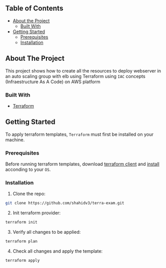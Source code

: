 

<!-- TABLE OF CONTENTS -->
## Table of Contents

* [About the Project](#about-the-project)
  * [Built With](#built-with)
* [Getting Started](#getting-started)
  * [Prerequisites](#prerequisites)
  * [Installation](#installation)

<!-- ABOUT THE PROJECT -->
## About The Project

This project shows how to create all the resources to deploy webserver in an auto scaling group with elb using Terraform using `IAC` concepts (Infraestructure As A Code) on AWS platform 

<!-- TECHNOLOGIES -->
### Built With
* [Terraform](https://www.terraform.io)

<!-- GETTING STARTED -->
## Getting Started

To apply terraform templates, `Terraform` must first be installed on your machine. 

### Prerequisites

Before running terraform templates, download [terraform client](https://www.terraform.io/downloads.html) and [install](https://learn.hashicorp.com/terraform/getting-started/install.html) acconding to your `OS`.

### Installation

1. Clone the repo:
```sh
git clone https://github.com/shahidv3/terra-exam.git
```
2. Init terraform provider:
```sh
terraform init
```
3. Verify all changes to be applied:
```sh
terraform plan
```
4. Check all changes and apply the template:
```sh
terraform apply
```
